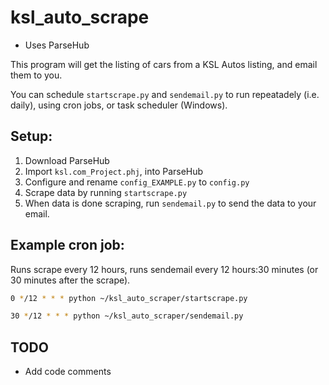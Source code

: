 # ksl_auto_scrape

* Uses ParseHub

This program will get the listing of cars from a KSL Autos listing, and email them to you.

You can schedule `startscrape.py` and `sendemail.py` to run repeatadely (i.e. daily), using cron jobs, or task scheduler (Windows).


## Setup:
1. Download ParseHub
1. Import `ksl.com_Project.phj`, into ParseHub
1. Configure and rename `config_EXAMPLE.py` to `config.py`
1. Scrape data by running `startscrape.py`
1. When data is done scraping, run `sendemail.py` to send the data to your email.

## Example cron job:

Runs scrape every 12 hours, runs sendemail every 12 hours:30 minutes (or 30 minutes after the scrape).

```bash
0 */12 * * * python ~/ksl_auto_scraper/startscrape.py

30 */12 * * * python ~/ksl_auto_scraper/sendemail.py
```

## TODO
* Add code comments